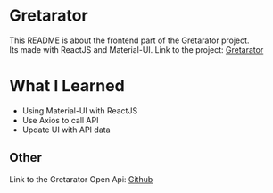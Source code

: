 # Gretarator
This README is about the frontend part of the Gretarator project.  
Its made with ReactJS and Material-UI.  Link to the project: [Gretarator](http://gretarator.com/)

# What I Learned
* Using Material-UI with ReactJS
* Use Axios to call API
* Update UI with API data

## Other
Link to the Gretarator Open Api: [Github](https://github.com/HjorturJ/Gretarator)